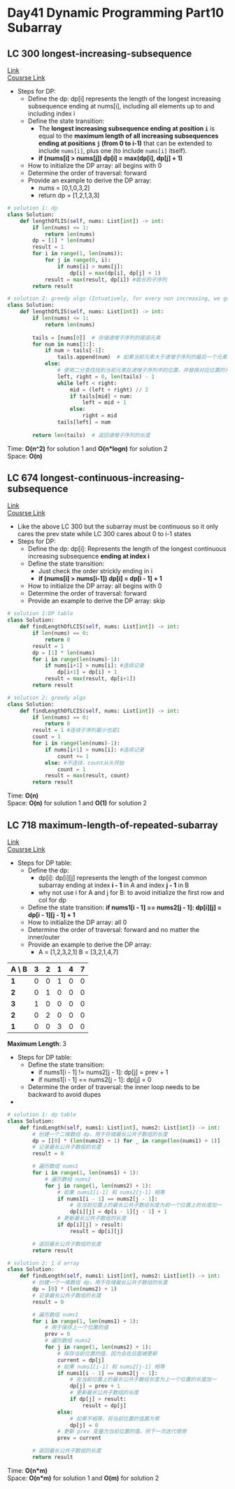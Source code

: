 # Day41 Dynamic Programming Part10 Subarray

##  LC 300 longest-increasing-subsequence
[Link](https://leetcode.com/problems/longest-increasing-subsequence/description/)   
[Cousrse Link](https://programmercarl.com/0300.%E6%9C%80%E9%95%BF%E4%B8%8A%E5%8D%87%E5%AD%90%E5%BA%8F%E5%88%97.html)
- Steps for DP:
    - Define the dp: dp[i] represents the length of the longest increasing subsequence ending at nums[i], including all elements up to and including index i
    - Define the state transition:     
      - The **longest increasing subsequence ending at position `i`** is equal to the **maximum length of all increasing subsequences ending at positions `j` (from 0 to i-1)** that can be extended to include `nums[i]`, plus one (to include `nums[i]` itself).
      -  **if (nums[i] > nums[j]) dp[i] = max(dp[i], dp[j] + 1)**
    - How to initialize the DP array: all begins with 0
    - Determine the order of traversal: forward 
    - Provide an example to derive the DP array:
        - nums = [0,1,0,3,2]
        - return dp = [1,2,1,3,3] 
```python
# solution 1: dp 
class Solution:
    def lengthOfLIS(self, nums: List[int]) -> int:
        if len(nums) <= 1:
            return len(nums)
        dp = [1] * len(nums)
        result = 1
        for i in range(1, len(nums)):
            for j in range(0, i):
                if nums[i] > nums[j]:
                    dp[i] = max(dp[i], dp[j] + 1)
            result = max(result, dp[i]) #取长的子序列
        return result

# solution 2: greedy algo (Intuatively, for every non increasing, we gonna replace it with appropriate position)
class Solution:
    def lengthOfLIS(self, nums: List[int]) -> int:
        if len(nums) <= 1:
            return len(nums)
        
        tails = [nums[0]]  # 存储递增子序列的尾部元素
        for num in nums[1:]:
            if num > tails[-1]:
                tails.append(num)  # 如果当前元素大于递增子序列的最后一个元素，直接加入到子序列末尾
            else:
                # 使用二分查找找到当前元素在递增子序列中的位置，并替换对应位置的元素
                left, right = 0, len(tails) - 1
                while left < right:
                    mid = (left + right) // 2
                    if tails[mid] < num:
                        left = mid + 1
                    else:
                        right = mid
                tails[left] = num
        
        return len(tails)  # 返回递增子序列的长度

```
Time: **O(n^2)** for solution 1 and **O(n*logn)** for solution 2                            
Space: **O(n)** 

##  LC 674 longest-continuous-increasing-subsequence
[Link](https://leetcode.com/problems/longest-continuous-increasing-subsequence/description/)   
[Cousrse Link](https://programmercarl.com/0674.%E6%9C%80%E9%95%BF%E8%BF%9E%E7%BB%AD%E9%80%92%E5%A2%9E%E5%BA%8F%E5%88%97.html)
- Like the above LC 300 but the subarray must be continuous so it only cares the prev state while LC 300 cares about 0 to i-1 states
- Steps for DP:
    - Define the dp: dp[i]: Represents the length of the longest continuous increasing subsequence **ending at index i**
    - Define the state transition:     
      - Just check the order strickly ending in i
      - **if (nums[i] > nums[i-1]) dp[i] = dp[i - 1] + 1**
    - How to initialize the DP array: all begins with 0
    - Determine the order of traversal: forward 
    - Provide an example to derive the DP array: skip
```python
# solution 1:DP table
class Solution:
    def findLengthOfLCIS(self, nums: List[int]) -> int:
        if len(nums) == 0:
            return 0
        result = 1
        dp = [1] * len(nums)
        for i in range(len(nums)-1):
            if nums[i+1] > nums[i]: #连续记录
                dp[i+1] = dp[i] + 1
            result = max(result, dp[i+1])
        return result

# solution 2: greedy algo
class Solution:
    def findLengthOfLCIS(self, nums: List[int]) -> int:
        if len(nums) == 0:
            return 0
        result = 1 #连续子序列最少也是1
        count = 1
        for i in range(len(nums)-1):
            if nums[i+1] > nums[i]: #连续记录
                count += 1
            else: #不连续，count从头开始
                count = 1
            result = max(result, count)
        return result

```
Time: **O(n)**                   
Space: **O(n)** for solution 1 and **O(1)** for solution 2

##  LC 718 maximum-length-of-repeated-subarray
[Link](https://leetcode.com/problems/maximum-length-of-repeated-subarray/description/)   
[Cousrse Link](https://programmercarl.com/0718.%E6%9C%80%E9%95%BF%E9%87%8D%E5%A4%8D%E5%AD%90%E6%95%B0%E7%BB%84.html)
- Steps for DP table:
    - Define the dp:
        - dp[i]: dp[i][j] represents the length of the longest common subarray ending at index **i - 1** in A and index **j - 1** in B
        - why not use i for A and j for B: to avoid initialize the first row and col for dp
    - Define the state transition: **if nums1[i - 1] == nums2[j - 1]: dp[i][j] = dp[i - 1][j - 1] + 1**
    - How to initialize the DP array: all 0 
    - Determine the order of traversal: forward and no matter the inner/outer
    - Provide an example to derive the DP array:
        - A = [1,2,3,2,1] B = [3,2,1,4,7]

| A \ B  | 3 | 2 | 1 | 4 | 7 |
|--------|---|---|---|---|---|
| **1**  | 0 | 0 | 1 | 0 | 0 |
| **2**  | 0 | 1 | 0 | 0 | 0 |
| **3**  | 1 | 0 | 0 | 0 | 0 |
| **2**  | 0 | 2 | 0 | 0 | 0 |
| **1**  | 0 | 0 | 3 | 0 | 0 |

**Maximum Length**: 3

- Steps for DP table:
    - Define the state transition:
        -  if nums1[i - 1] != nums2[j - 1]:  dp[j] = prev + 1
        -  if nums1[i - 1] == nums2[j - 1]: dp[j] = 0 
    - Determine the order of traversal: the inner loop needs to be backward to avoid dupes
- 
```python
# solution 1: dp table
class Solution:
    def findLength(self, nums1: List[int], nums2: List[int]) -> int:
        # 创建一个二维数组 dp，用于存储最长公共子数组的长度
        dp = [[0] * (len(nums2) + 1) for _ in range(len(nums1) + 1)]
        # 记录最长公共子数组的长度
        result = 0

        # 遍历数组 nums1
        for i in range(1, len(nums1) + 1):
            # 遍历数组 nums2
            for j in range(1, len(nums2) + 1):
                # 如果 nums1[i-1] 和 nums2[j-1] 相等
                if nums1[i - 1] == nums2[j - 1]:
                    # 在当前位置上的最长公共子数组长度为前一个位置上的长度加一
                    dp[i][j] = dp[i - 1][j - 1] + 1
                # 更新最长公共子数组的长度
                if dp[i][j] > result:
                    result = dp[i][j]

        # 返回最长公共子数组的长度
        return result

# solution 2: 1 d array 
class Solution:
    def findLength(self, nums1: List[int], nums2: List[int]) -> int:
        # 创建一个一维数组 dp，用于存储最长公共子数组的长度
        dp = [0] * (len(nums2) + 1)
        # 记录最长公共子数组的长度
        result = 0

        # 遍历数组 nums1
        for i in range(1, len(nums1) + 1):
            # 用于保存上一个位置的值
            prev = 0
            # 遍历数组 nums2
            for j in range(1, len(nums2) + 1):
                # 保存当前位置的值，因为会在后面被更新
                current = dp[j]
                # 如果 nums1[i-1] 和 nums2[j-1] 相等
                if nums1[i - 1] == nums2[j - 1]:
                    # 在当前位置上的最长公共子数组长度为上一个位置的长度加一
                    dp[j] = prev + 1
                    # 更新最长公共子数组的长度
                    if dp[j] > result:
                        result = dp[j]
                else:
                    # 如果不相等，将当前位置的值置为零
                    dp[j] = 0
                # 更新 prev 变量为当前位置的值，供下一次迭代使用
                prev = current

        # 返回最长公共子数组的长度
        return result

```
Time: **O(n*m)**              
Space: **O(n*m)** for solution 1 and **O(m)** for solution 2

